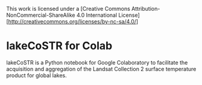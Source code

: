 This work is licensed under a
[Creative Commons Attribution-NonCommercial-ShareAlike 4.0 International License][http://creativecommons.org/licenses/by-nc-sa/4.0/]


# lakeCoSTR for Colab

lakeCoSTR is a Python notebook for Google Colaboratory to facilitate the acquisition and aggregation of the Landsat Collection 2 surface temperature product for global lakes.


